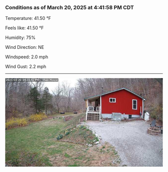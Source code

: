 ### Conditions as of March 20, 2025 at 4:41:58 PM CDT 

Temperature: 41.50 &deg;F

Feels like: 41.50 &deg;F

Humidity: 75%

Wind Direction: NE

Windspeed: 2.0 mph

Wind Gust: 2.2 mph

---

<img src="./images/latest.jpeg"/>

